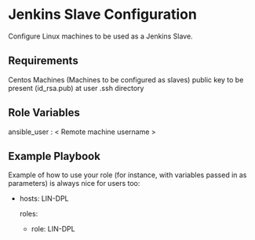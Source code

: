 Jenkins Slave Configuration
============================
Configure Linux machines to be used as a Jenkins Slave.

Requirements
------------
Centos Machines (Machines to be configured as slaves)
public key to be present (id_rsa.pub) at user .ssh directory

Role Variables
--------------
ansible_user : < Remote machine username >

Example Playbook
----------------
Example of how to use your role (for instance, with variables passed in as parameters) is always nice for users too:

- hosts: LIN-DPL
  
  roles:
  - role: LIN-DPL
